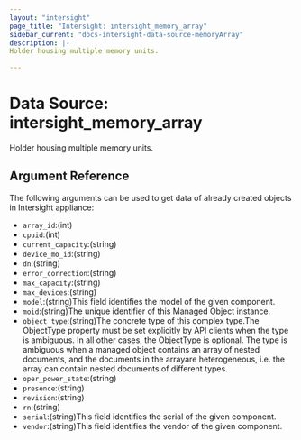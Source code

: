 ```yaml
---
layout: "intersight"
page_title: "Intersight: intersight_memory_array"
sidebar_current: "docs-intersight-data-source-memoryArray"
description: |-
Holder housing multiple memory units.

---
```


# Data Source: intersight_memory_array
Holder housing multiple memory units.

## Argument Reference
The following arguments can be used to get data of already created objects in Intersight appliance:
* `array_id`:(int)
* `cpuid`:(int)
* `current_capacity`:(string)
* `device_mo_id`:(string)
* `dn`:(string)
* `error_correction`:(string)
* `max_capacity`:(string)
* `max_devices`:(string)
* `model`:(string)This field identifies the model of the given component.
* `moid`:(string)The unique identifier of this Managed Object instance.
* `object_type`:(string)The concrete type of this complex type.The ObjectType property must be set explicitly by API clients when the type is ambiguous. In all other cases, the ObjectType is optional. The type is ambiguous when a managed object contains an array of nested documents, and the documents in the arrayare heterogeneous, i.e. the array can contain nested documents of different types.
* `oper_power_state`:(string)
* `presence`:(string)
* `revision`:(string)
* `rn`:(string)
* `serial`:(string)This field identifies the serial of the given component.
* `vendor`:(string)This field identifies the vendor of the given component.
